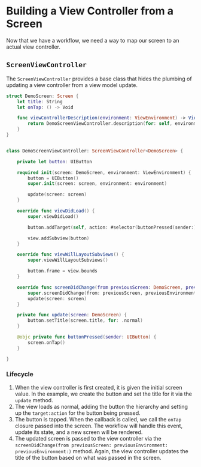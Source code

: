 # Building a View Controller from a Screen

Now that we have a workflow, we need a way to map our screen to an actual view controller. 

## `ScreenViewController`

The `ScreenViewController` provides a base class that hides the plumbing of updating a view
controller from a view model update.

```swift
struct DemoScreen: Screen {
    let title: String
    let onTap: () -> Void

    func viewControllerDescription(environment: ViewEnvironment) -> ViewControllerDescription {
        return DemoScreenViewController.description(for: self, environment: environment)
    }
}


class DemoScreenViewController: ScreenViewController<DemoScreen> {

    private let button: UIButton

    required init(screen: DemoScreen, environment: ViewEnvironment) {
        button = UIButton()
        super.init(screen: screen, environment: environment)

        update(screen: screen)
    }

    override func viewDidLoad() {
        super.viewDidLoad()

        button.addTarget(self, action: #selector(buttonPressed(sender:)), for: .touchUpInside)

        view.addSubview(button)
    }

    override func viewWillLayoutSubviews() {
        super.viewWillLayoutSubviews()

        button.frame = view.bounds
    }

    override func screenDidChange(from previousScreen: DemoScreen, previousEnvironment: ViewEnvironment) {
        super.screenDidChange(from: previousScreen, previousEnvironment: previousEnvironment)
        update(screen: screen)
    }

    private func update(screen: DemoScreen) {
        button.setTitle(screen.title, for: .normal)
    }

    @objc private func buttonPressed(sender: UIButton) {
        screen.onTap()
    }

}
```

### Lifecycle

1. When the view controller is first created, it is given the initial screen value. In the example,
   we create the button and set the title for it via the `update` method.
1. The view loads as normal, adding the button the hierarchy and setting up the `target:action` for
   the button being pressed.
1. The button is tapped. When the callback is called, we call the `onTap` closure passed into the
   screen. The workflow will handle this event, update its state, and a new screen will be rendered.
1. The updated screen is passed to the view controller via the
   `screenDidChange(from previousScreen: previousEnvironment: previousEnvironment:)` method. Again,
   the view controller updates the title of the button based on what was passed in the screen.

